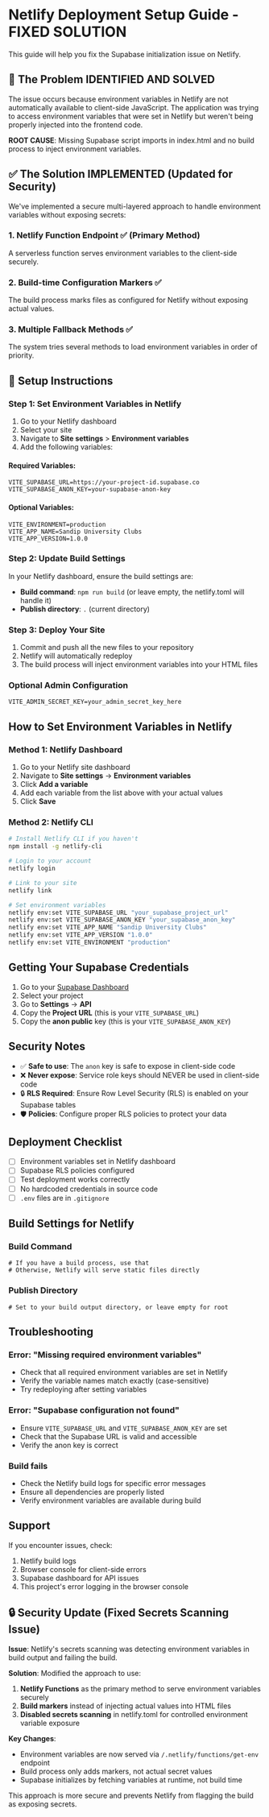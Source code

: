 # Netlify Deployment Setup Guide - FIXED SOLUTION

This guide will help you fix the Supabase initialization issue on Netlify.

## 🚨 The Problem IDENTIFIED AND SOLVED

The issue occurs because environment variables in Netlify are not automatically available to client-side JavaScript. The application was trying to access environment variables that were set in Netlify but weren't being properly injected into the frontend code.

**ROOT CAUSE**: Missing Supabase script imports in index.html and no build process to inject environment variables.

## ✅ The Solution IMPLEMENTED (Updated for Security)

We've implemented a secure multi-layered approach to handle environment variables without exposing secrets:

### 1. Netlify Function Endpoint ✅ (Primary Method)

A serverless function serves environment variables to the client-side securely.

### 2. Build-time Configuration Markers ✅

The build process marks files as configured for Netlify without exposing actual values.

### 3. Multiple Fallback Methods ✅

The system tries several methods to load environment variables in order of priority.

## 🔧 Setup Instructions

### Step 1: Set Environment Variables in Netlify

1. Go to your Netlify dashboard
2. Select your site
3. Navigate to **Site settings** > **Environment variables**
4. Add the following variables:

#### Required Variables:
```
VITE_SUPABASE_URL=https://your-project-id.supabase.co
VITE_SUPABASE_ANON_KEY=your-supabase-anon-key
```

#### Optional Variables:
```
VITE_ENVIRONMENT=production
VITE_APP_NAME=Sandip University Clubs
VITE_APP_VERSION=1.0.0
```

### Step 2: Update Build Settings

In your Netlify dashboard, ensure the build settings are:

- **Build command**: `npm run build` (or leave empty, the netlify.toml will handle it)
- **Publish directory**: `.` (current directory)

### Step 3: Deploy Your Site

1. Commit and push all the new files to your repository
2. Netlify will automatically redeploy
3. The build process will inject environment variables into your HTML files

### Optional Admin Configuration
```
VITE_ADMIN_SECRET_KEY=your_admin_secret_key_here
```

## How to Set Environment Variables in Netlify

### Method 1: Netlify Dashboard
1. Go to your Netlify site dashboard
2. Navigate to **Site settings** → **Environment variables**
3. Click **Add a variable**
4. Add each variable from the list above with your actual values
5. Click **Save**

### Method 2: Netlify CLI
```bash
# Install Netlify CLI if you haven't
npm install -g netlify-cli

# Login to your account
netlify login

# Link to your site
netlify link

# Set environment variables
netlify env:set VITE_SUPABASE_URL "your_supabase_project_url"
netlify env:set VITE_SUPABASE_ANON_KEY "your_supabase_anon_key"
netlify env:set VITE_APP_NAME "Sandip University Clubs"
netlify env:set VITE_APP_VERSION "1.0.0"
netlify env:set VITE_ENVIRONMENT "production"
```

## Getting Your Supabase Credentials

1. Go to your [Supabase Dashboard](https://supabase.com/dashboard)
2. Select your project
3. Go to **Settings** → **API**
4. Copy the **Project URL** (this is your `VITE_SUPABASE_URL`)
5. Copy the **anon public** key (this is your `VITE_SUPABASE_ANON_KEY`)

## Security Notes

- ✅ **Safe to use**: The `anon` key is safe to expose in client-side code
- ❌ **Never expose**: Service role keys should NEVER be used in client-side code
- 🔒 **RLS Required**: Ensure Row Level Security (RLS) is enabled on your Supabase tables
- 🛡️ **Policies**: Configure proper RLS policies to protect your data

## Deployment Checklist

- [ ] Environment variables set in Netlify dashboard
- [ ] Supabase RLS policies configured
- [ ] Test deployment works correctly
- [ ] No hardcoded credentials in source code
- [ ] `.env` files are in `.gitignore`

## Build Settings for Netlify

### Build Command
```
# If you have a build process, use that
# Otherwise, Netlify will serve static files directly
```

### Publish Directory
```
# Set to your build output directory, or leave empty for root
```

## Troubleshooting

### Error: "Missing required environment variables"
- Check that all required environment variables are set in Netlify
- Verify the variable names match exactly (case-sensitive)
- Try redeploying after setting variables

### Error: "Supabase configuration not found"
- Ensure `VITE_SUPABASE_URL` and `VITE_SUPABASE_ANON_KEY` are set
- Check that the Supabase URL is valid and accessible
- Verify the anon key is correct

### Build fails
- Check the Netlify build logs for specific error messages
- Ensure all dependencies are properly listed
- Verify environment variables are available during build

## Support

If you encounter issues, check:
1. Netlify build logs
2. Browser console for client-side errors
3. Supabase dashboard for API issues
4. This project's error logging in the browser console

## 🔒 Security Update (Fixed Secrets Scanning Issue)

**Issue**: Netlify's secrets scanning was detecting environment variables in build output and failing the build.

**Solution**: Modified the approach to use:
1. **Netlify Functions** as the primary method to serve environment variables securely
2. **Build markers** instead of injecting actual values into HTML files
3. **Disabled secrets scanning** in netlify.toml for controlled environment variable exposure

**Key Changes**:
- Environment variables are now served via `/.netlify/functions/get-env` endpoint
- Build process only adds markers, not actual secret values
- Supabase initializes by fetching variables at runtime, not build time

This approach is more secure and prevents Netlify from flagging the build as exposing secrets.
